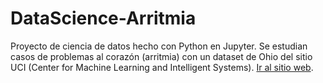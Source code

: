 # DataScience-Arritmia
Proyecto de  ciencia de datos hecho con Python en Jupyter. Se estudian casos de problemas al corazón (arritmia) con un dataset de Ohio del sitio UCI (Center for Machine Learning and Intelligent Systems). [Ir al sitio web](https://archive.ics.uci.edu/ml/datasets/Heart+Disease).